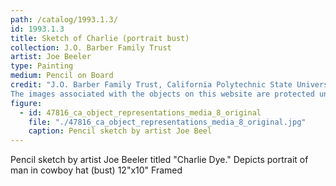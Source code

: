 ```yaml
---
path: /catalog/1993.1.3/
id: 1993.1.3
title: Sketch of Charlie (portrait bust)
collection: J.O. Barber Family Trust
artist: Joe Beeler
type: Painting
medium: Pencil on Board
credit: "J.O. Barber Family Trust, California Polytechnic State University
The images associated with the objects on this website are protected under United States copyright laws. We are pleased to share these materials as an educational resource for the public for non-commercial, educational and personal use only, or for fair use as defined by law. "
figure:
  - id: 47816_ca_object_representations_media_8_original
    file: "./47816_ca_object_representations_media_8_original.jpg"
    caption: Pencil sketch by artist Joe Beel
---
```

Pencil sketch by artist Joe Beeler titled "Charlie Dye." Depicts portrait of man in cowboy hat (bust)
12"x10"
Framed
